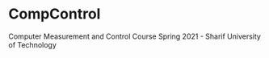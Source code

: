# CompControl
Computer Measurement and Control Course Spring 2021 - Sharif University of Technology
